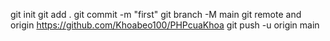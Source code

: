 git init
git add .
git commit -m "first"
git branch -M main
git remote and origin https://github.com/Khoabeo100/PHPcuaKhoa
git push -u origin main
